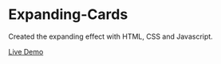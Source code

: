 # Expanding-Cards

Created the expanding effect with HTML, CSS and Javascript.

[Live Demo](https://xinyuthedeveloper.github.io/Expanding-Cards/)
